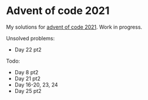 # Advent of code 2021

My solutions for [advent of code 2021](https://adventofcode.com/2021). Work in progress.

Unsolved problems:

* Day 22 pt2

Todo:

* Day 8 pt2
* Day 21 pt2
* Day 16-20, 23, 24
* Day 25 pt2
